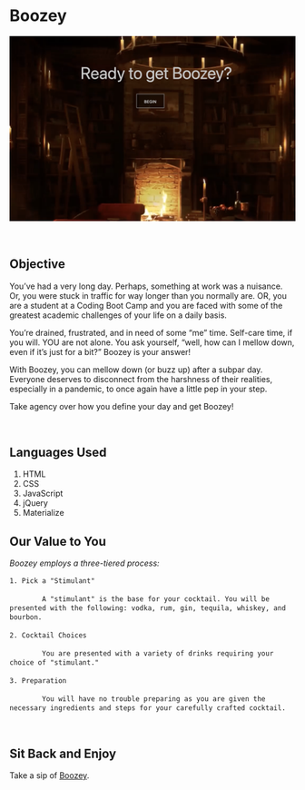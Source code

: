 # Boozey

![Webpage front page](/assets/media/boozey-homepage.jpg)

</br>

## Objective

You’ve had a very long day. Perhaps, something at work was a nuisance. Or, you were stuck in traffic for way longer than you normally are. OR, you are a student at a Coding Boot Camp and you are faced with some of the greatest academic challenges of your life on a daily basis. 

You’re drained, frustrated, and in need of some “me” time. Self-care time, if you will. YOU are not alone. You ask yourself, “well, how can I mellow down, even if it’s just for a bit?” Boozey is your answer! 

With Boozey, you can mellow down (or buzz up) after a subpar day. Everyone deserves to disconnect from the harshness of their realities, especially in a pandemic, to once again have a little pep in your step. 

Take agency over how you define your day and get Boozey!

</br>

## Languages Used

1. HTML
2. CSS
3. JavaScript
4. jQuery
5. Materialize

## Our Value to You

*Boozey employs a three-tiered process:*

```
1. Pick a "Stimulant"

        A "stimulant" is the base for your cocktail. You will be presented with the following: vodka, rum, gin, tequila, whiskey, and bourbon.

2. Cocktail Choices

        You are presented with a variety of drinks requiring your choice of "stimulant." 

3. Preparation

        You will have no trouble preparing as you are given the necessary ingredients and steps for your carefully crafted cocktail.
```

</br>

## Sit Back and Enjoy

Take a sip of [Boozey](https://github.com/Ian-Flanagan/Boozey-Project).
